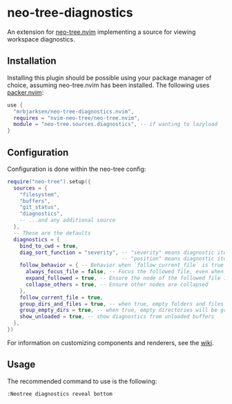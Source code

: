 # neo-tree-diagnostics

An extension for [neo-tree.nvim](https://github.com/nvim-neo-tree/neo-tree.nvim)
implementing a source for viewing workspace diagnostics.

## Installation

Installing this plugin should be possible using your package manager of choice,
assuming neo-tree.nvim has been installed.
The following uses [packer.nvim](https://github.com/wbthomason/packer.nvim):

```lua
use {
  "mrbjarksen/neo-tree-diagnostics.nvim",
  requires = "nvim-neo-tree/neo-tree.nvim",
  module = "neo-tree.sources.diagnostics", -- if wanting to lazyload
}
```

## Configuration

Configuration is done within the neo-tree config:

```lua
require("neo-tree").setup({
  sources = {
    "filesystem",
    "buffers",
    "git_status",
    "diagnostics",
    -- ...and any additional source
  },
  -- These are the defaults
  diagnostics = {
    bind_to_cwd = true,
    diag_sort_function = "severity", -- "severity" means diagnostic items are sorted by severity in addition to their positions.
                                     -- "position" means diagnostic items are sorted strictly by their positions.
    follow_behavior = { -- Behavior when `follow_current_file` is true
      always_focus_file = false, -- Focus the followed file, even when focus is currently on a diagnostic item belonging to that file.
      expand_followed = true, -- Ensure the node of the followed file is expanded
      collapse_others = true, -- Ensure other nodes are collapsed
    },
    follow_current_file = true,
    group_dirs_and_files = true, -- when true, empty folders and files will be grouped together
    group_empty_dirs = true, -- when true, empty directories will be grouped together
    show_unloaded = true, -- show diagnostics from unloaded buffers
  },
})
```

For information on customizing components and renderers, see the [wiki](https://github.com/mrbjarksen/neo-tree-diagnostics.nvim/wiki/Components-and-renderers).

## Usage

The recommended command to use is the following:

```
:Neotree diagnostics reveal bottom
```

